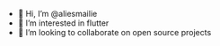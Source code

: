 - 👋 Hi, I’m @aliesmailie
- 👀 I’m interested in flutter
- 💞️ I’m looking to collaborate on open source projects
